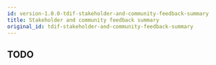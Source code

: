 ```yaml
---
id: version-1.0.0-tdif-stakeholder-and-community-feedback-summary
title: Stakeholder and community feedback summary
original_id: tdif-stakeholder-and-community-feedback-summary
---
```


## TODO
